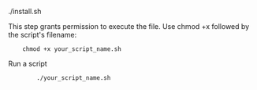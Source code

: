 ./install.sh

This step grants permission to execute the file. Use chmod +x followed by the script's filename:

        chmod +x your_script_name.sh

Run a script 

            ./your_script_name.sh
